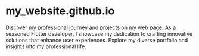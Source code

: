 # my_website.github.io
Discover my professional journey and projects on my web page. As a seasoned Flutter developer, I showcase my dedication to crafting innovative solutions that enhance user experiences. Explore my diverse portfolio and insights into my professional life.
